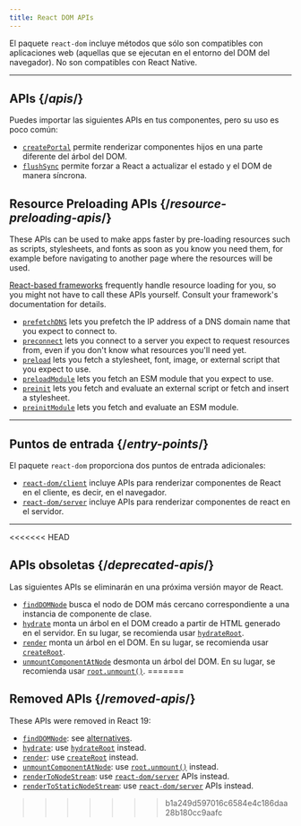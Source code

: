 ```yaml
---
title: React DOM APIs
---
```


<Intro>

El paquete `react-dom` incluye métodos que sólo son compatibles con aplicaciones web (aquellas que se ejecutan en el entorno del DOM del navegador). No son compatibles con React Native.

</Intro>

---

## APIs {/*apis*/}

Puedes importar las siguientes APIs en tus componentes, pero su uso es poco común:

* [`createPortal`](/reference/react-dom/createPortal) permite renderizar componentes hijos en una parte diferente del árbol del DOM.
* [`flushSync`](/reference/react-dom/flushSync) permite forzar a React a actualizar el estado y el DOM de manera síncrona.

## Resource Preloading APIs {/*resource-preloading-apis*/}

These APIs can be used to make apps faster by pre-loading resources such as scripts, stylesheets, and fonts as soon as you know you need them, for example before navigating to another page where the resources will be used.

[React-based frameworks](/learn/start-a-new-react-project) frequently handle resource loading for you, so you might not have to call these APIs yourself. Consult your framework's documentation for details.

* [`prefetchDNS`](/reference/react-dom/prefetchDNS) lets you prefetch the IP address of a DNS domain name that you expect to connect to.
* [`preconnect`](/reference/react-dom/preconnect) lets you connect to a server you expect to request resources from, even if you don't know what resources you'll need yet.
* [`preload`](/reference/react-dom/preload) lets you fetch a stylesheet, font, image, or external script that you expect to use.
* [`preloadModule`](/reference/react-dom/preloadModule) lets you fetch an ESM module that you expect to use.
* [`preinit`](/reference/react-dom/preinit) lets you fetch and evaluate an external script or fetch and insert a stylesheet.
* [`preinitModule`](/reference/react-dom/preinitModule) lets you fetch and evaluate an ESM module.

---

## Puntos de entrada {/*entry-points*/}

El paquete `react-dom` proporciona dos puntos de entrada adicionales:

* [`react-dom/client`](/reference/react-dom/client) incluye APIs para renderizar componentes de React en el cliente, es decir, en el navegador.
* [`react-dom/server`](/reference/react-dom/server) incluye APIs para renderizar componentes de react en el servidor.

---

<<<<<<< HEAD
## APIs obsoletas {/*deprecated-apis*/}

<Deprecated>

Las siguientes APIs se eliminarán en una próxima versión mayor de React.

</Deprecated>

* [`findDOMNode`](/reference/react-dom/findDOMNode) busca el nodo de DOM más cercano correspondiente a una instancia de componente de clase.
* [`hydrate`](/reference/react-dom/hydrate) monta un árbol en el DOM creado a partir de HTML generado en el servidor. En su lugar, se recomienda usar [`hydrateRoot`](/reference/react-dom/client/hydrateRoot).
* [`render`](/reference/react-dom/render) monta un árbol en el DOM. En su lugar, se recomienda usar [`createRoot`](/reference/react-dom/client/createRoot).
* [`unmountComponentAtNode`](/reference/react-dom/unmountComponentAtNode) desmonta un árbol del DOM. En su lugar, se recomienda usar [`root.unmount()`](/reference/react-dom/client/createRoot#root-unmount).
=======
## Removed APIs {/*removed-apis*/}

These APIs were removed in React 19:

* [`findDOMNode`](https://18.react.dev/reference/react-dom/findDOMNode): see [alternatives](https://18.react.dev/reference/react-dom/findDOMNode#alternatives).
* [`hydrate`](https://18.react.dev/reference/react-dom/hydrate): use [`hydrateRoot`](/reference/react-dom/client/hydrateRoot) instead.
* [`render`](https://18.react.dev/reference/react-dom/render): use [`createRoot`](/reference/react-dom/client/createRoot) instead.
* [`unmountComponentAtNode`](/reference/react-dom/unmountComponentAtNode): use [`root.unmount()`](/reference/react-dom/client/createRoot#root-unmount) instead.
* [`renderToNodeStream`](https://18.react.dev/reference/react-dom/server/renderToNodeStream): use [`react-dom/server`](/reference/react-dom/server) APIs instead.
* [`renderToStaticNodeStream`](https://18.react.dev/reference/react-dom/server/renderToStaticNodeStream): use [`react-dom/server`](/reference/react-dom/server) APIs instead.
>>>>>>> b1a249d597016c6584e4c186daa28b180cc9aafc
